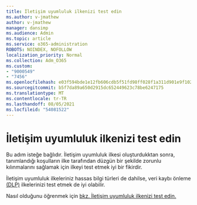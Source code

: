 ```yaml
---
title: İletişim uyumluluk ilkenizi test edin
ms.author: v-jmathew
author: v-jmathew
manager: dansimp
ms.audience: Admin
ms.topic: article
ms.service: o365-administration
ROBOTS: NOINDEX, NOFOLLOW
localization_priority: Normal
ms.collection: Adm_O365
ms.custom:
- "9000549"
- "7456"
ms.openlocfilehash: e03f594bde1e12fb606cdb5f51fd98ff028f1a311d901e9f10241b027231c371
ms.sourcegitcommit: b5f7da89a650d2915dc652449623c78be6247175
ms.translationtype: MT
ms.contentlocale: tr-TR
ms.lasthandoff: 08/05/2021
ms.locfileid: "54081522"
---
```

# <a name="test-your-communication-compliance-policy"></a>İletişim uyumluluk ilkenizi test edin

Bu adım isteğe bağlıdır. İletişim uyumluluk ilkesi oluşturdukktan sonra, tanımlandığı koşulların ilke tarafından düzgün bir şekilde zorunlu kılınmalarını sağlamak için ilkeyi test etmek iyi bir fikirdir.

İletişim uyumluluk ilkeleriniz hassas bilgi türleri de dahilse, veri kaybı önleme [(DLP)](https://go.microsoft.com/fwlink/?linkid=2110890) ilkelerinizi test etmek de iyi olabilir.

Nasıl olduğunu öğrenmek için [bkz. İletişim uyumluluk ilkenizi test edin.](https://go.microsoft.com/fwlink/?linkid=2111304)
